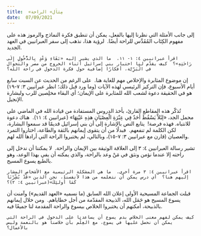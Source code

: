 ```yaml
---
title:  «مِثاَل» الراحة
date:  07/09/2021
---
```


إلى جانب الأمثلة التي نظرنا إليها بالفعل، يمكن أن تنطبق فكرة النماذج والرموز هذه على مفهوم الكِتَاب المُقَدَّس للراحة أيضًا.  لرؤية هذا، نذهب إلى سفر العبرانيين في العهد الجديد.

`اقرأ عبرانيين ٤: ١- ١١.  ما الذي يشير إليه «بَقَاءِ وَعْدٍ بِالدُّخُولِ إِلَى رَاحَتِهِ»؟  كيف يقدّم لنا اختبار بني إسرائيل أثناء الخروج من مصر والتجوال في الْبَرِّيَّة، أفكارًا إضافية حول فكرة الدخول في راحة الله؟`

إن موضوع المثابرة والإخلاص مهم للغاية هنا.  على الرغم من الحديث عن السبت سابع أيام الأسبوع، فإن التركيز الرئيسي لهذه الآيات (وما ورد قبل ذلك؛ انظر عبرانيين ٣: ٧-١٩) هو في الحقيقة دعوة لشعب الله للمثابرة على الإيمان؛ أي البقاء مخلِصين للرب ولبشارة الإنجيل.

تُذكّر هذه المقاطع القارئ، بأخذ الدروس المستفادة من قيادة الله في الماضي على محمل الجد، «لِئَلاَّ يَسْقُطَ أَحَدٌ فِي عِبْرَةِ الْعِصْيَانِ هذِهِ عَيْنِهَا» (عبرانيين ٤: ١١).  هناك دعوة للانتباه. فهذه فرصة!  يتابع النص بالإشارة إلى أن بني إسرائيل قديمًا قد سمعوا البشارة، لكن الكلمة لم تنفعهم.  فبدلًا من أن يتقوى إيمانهم بالثقة والطاعة، اختاروا التمرد والعصيان (قارن مع عبرانيين ٣: ٧-١٥)، وبالتالي، لم يختبروا الراحة التي أرادها الله لهم.

تشير رسالة العبرانيين ٤: ٣ إلى العلاقة الوثيقة بين الإيمان والراحة.  لا يمكننا أن ندخل إلى راحته إلا عندما نؤمن ونثق في مَنْ وعد بالراحة، والذي يمكنه أن يفي بهذا الوعد، وهو بالطبع يسوع المسيح.

`اقرأ عبرانيين ٤: ٣ مرة أخرى.  ما هي المشكلة الرئيسية مع الأشخاص المشار إليهم هنا؟  أي درس يمكن أن نتعلمه من هذا لأنفسنا، نحن الذين «قَدْ بُشِّرْنَا كَمَا أُولئِكَ»(عبرانيين ٤: ٢)؟`

قبلت الجماعة المسيحية الأولى إعلان الله السابق (ما نسميه «العهد القديم») وآمنت أن يسوع المسيح هو حَمَل الله، الذبيحة المقدّمة من أجل خطاياهم.  ومن خلال إيمانهم بالذبيحة، أمكنهم أن يختبروا الخلاص بيسوع والراحة المقدمة لنا جميعًا فيه.

`كيف يمكن لفهم معنى الخلاص بدم يسوع أن يساعدنا على الدخول في الراحة التي يمكن أن نحصل عليها في يسوع، مع العِلْم بأن خلاصنا هو بالنعمة وليس بالأعمال؟`